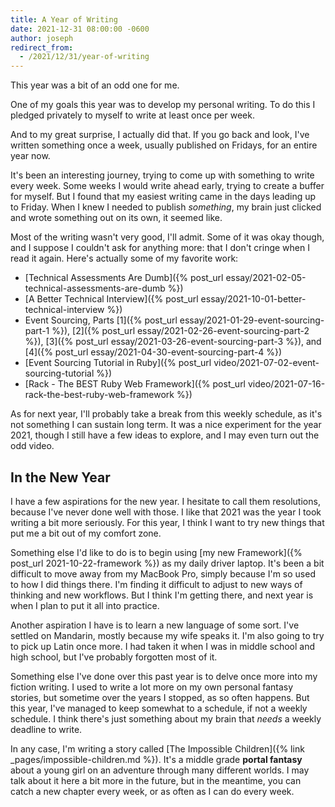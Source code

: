 ```yaml
---
title: A Year of Writing
date: 2021-12-31 08:00:00 -0600
author: joseph
redirect_from:
  - /2021/12/31/year-of-writing
---
```


This year was a bit of an odd one for me.

One of my goals this year was to develop my personal writing. To do this I pledged privately to myself to write at least once per week.

And to my great surprise, I actually did that. If you go back and look, I've written something once a week, usually published on Fridays, for an entire year now.

It's been an interesting journey, trying to come up with something to write every week. Some weeks I would write ahead early, trying to create a buffer for myself. But I found that my easiest writing came in the days leading up to Friday. When I knew I needed to publish *something*, my brain just clicked and wrote something out on its own, it seemed like.

Most of the writing wasn't very good, I'll admit. Some of it was okay though, and I suppose I couldn't ask for anything more: that I don't cringe when I read it again. Here's actually some of my favorite work:

* [Technical Assessments Are Dumb]({% post_url essay/2021-02-05-technical-assessments-are-dumb %})
* [A Better Technical Interview]({%  post_url essay/2021-10-01-better-technical-interview %})
* Event Sourcing, Parts [1]({% post_url essay/2021-01-29-event-sourcing-part-1 %}), [2]({% post_url essay/2021-02-26-event-sourcing-part-2 %}), [3]({% post_url essay/2021-03-26-event-sourcing-part-3 %}), and [4]({% post_url essay/2021-04-30-event-sourcing-part-4 %})
* [Event Sourcing Tutorial in Ruby]({% post_url video/2021-07-02-event-sourcing-tutorial %})
* [Rack - The BEST Ruby Web Framework]({% post_url video/2021-07-16-rack-the-best-ruby-web-framework %})

As for next year, I'll probably take a break from this weekly schedule, as it's not something I can sustain long term. It was a nice experiment for the year 2021, though I still have a few ideas to explore, and I may even turn out the odd video.

## In the New Year

I have a few aspirations for the new year. I hesitate to call them resolutions, because I've never done well with those. I like that 2021 was the year I took writing a bit more seriously. For this year, I think I want to try new things that put me a bit out of my comfort zone.

Something else I'd like to do is to begin using [my new Framework]({% post_url 2021-10-22-framework %}) as my daily driver laptop. It's been a bit difficult to move away from my MacBook Pro, simply because I'm so used to how I did things there. I'm finding it difficult to adjust to new ways of thinking and new workflows. But I think I'm getting there, and next year is when I plan to put it all into practice.

Another aspiration I have is to learn a new language of some sort. I've settled on Mandarin, mostly because my wife speaks it. I'm also going to try to pick up Latin once more. I had taken it when I was in middle school and high school, but I've probably forgotten most of it.

Something else I've done over this past year is to delve once more into my fiction writing. I used to write a lot more on my own personal fantasy stories, but sometime over the years I stopped, as so often happens. But this year, I've managed to keep somewhat to a schedule, if not a weekly schedule. I think there's just something about my brain that *needs* a weekly deadline to write.

In any case, I'm writing a story called [The Impossible Children]({% link _pages/impossible-children.md %}). It's a middle grade **portal fantasy** about a young girl on an adventure through many different worlds. I may talk about it here a bit more in the future, but in the meantime, you can catch a new chapter every week, or as often as I can do every week.
